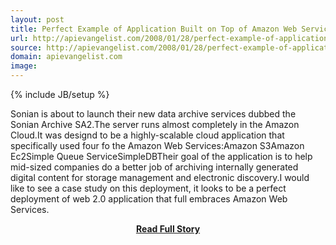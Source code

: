 ```yaml
---
layout: post
title: Perfect Example of Application Built on Top of Amazon Web Services
url: http://apievangelist.com/2008/01/28/perfect-example-of-application-built-on-top-of-amazon-web-services/
source: http://apievangelist.com/2008/01/28/perfect-example-of-application-built-on-top-of-amazon-web-services/
domain: apievangelist.com
image: 
---
```

{% include JB/setup %}<p>Sonian is about to launch their new data archive services dubbed the Sonian Archive SA2.The server runs almost completely in the Amazon Cloud.It was designd to be a highly-scalable cloud application that specifically used four fo the Amazon Web Services:Amazon S3Amazon Ec2Simple Queue ServiceSimpleDBTheir goal of the application is to help mid-sized companies  do a  better job of archiving internally generated digital content for storage management and electronic discovery.I would like to see a case study on this deployment, it looks to be a perfect deployment of web 2.0 application that full embraces Amazon Web Services.</p>
<center><p><a href="http://apievangelist.com/2008/01/28/perfect-example-of-application-built-on-top-of-amazon-web-services/" style='padding:25px; font-sze:18px; font-weight: bold;'>Read Full Story</a></p></center>
